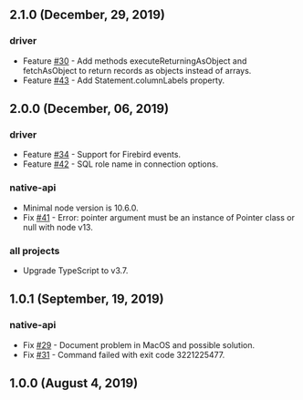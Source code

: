 ## 2.1.0 (December, 29, 2019)

### driver

* Feature [#30](https://github.com/asfernandes/node-firebird-drivers/issues/30) - Add methods executeReturningAsObject and fetchAsObject to return records as objects instead of arrays.
* Feature [#43](https://github.com/asfernandes/node-firebird-drivers/issues/43) - Add Statement.columnLabels property.

## 2.0.0 (December, 06, 2019)

### driver

* Feature [#34](https://github.com/asfernandes/node-firebird-drivers/issues/34) - Support for Firebird events.
* Feature [#42](https://github.com/asfernandes/node-firebird-drivers/pull/42) - SQL role name in connection options.

### native-api

* Minimal node version is 10.6.0.
* Fix [#41](https://github.com/asfernandes/node-firebird-drivers/issues/41) - Error: pointer argument must be an instance of Pointer class or null with node v13.

### all projects

* Upgrade TypeScript to v3.7.

## 1.0.1 (September, 19, 2019)

### native-api

* Fix [#29](https://github.com/asfernandes/node-firebird-drivers/issues/29) - Document problem in MacOS and possible solution.
* Fix [#31](https://github.com/asfernandes/node-firebird-drivers/issues/31) - Command failed with exit code 3221225477.

## 1.0.0 (August 4, 2019)
